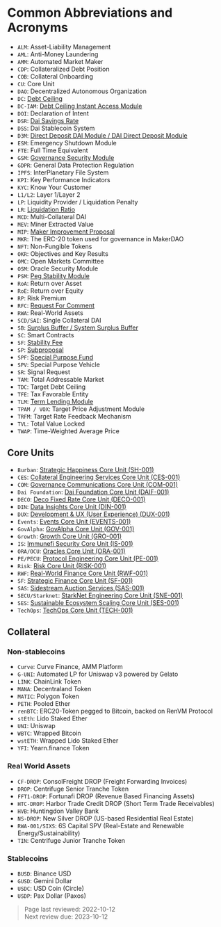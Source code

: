 # Common Abbreviations and Acronyms

* `ALM`: Asset-Liability Management
* `AML`: Anti-Money Laundering
* `AMM`: Automated Market Maker
* `CDP`: Collateralized Debt Position
* `COB`: Collateral Onboarding
* `CU`: Core Unit
* `DAO`: Decentralized Autonomous Organization
* `DC`: [Debt Ceiling](../parameter-index/vault-risk/param-debt-ceiling.md)
* `DC-IAM`: [Debt Ceiling Instant Access Module](../module-index/module-dciam.md)
* `DOI`: Declaration of Intent
* `DSR`: [Dai Savings Rate](../parameter-index/core/param-dai-savings-rate.md)
* `DSS`: Dai Stablecoin System
* `D3M`: [Direct Deposit DAI Module / DAI Direct Deposit Module](../module-index/module-dai-direct-deposit.md)
* `ESM`: Emergency Shutdown Module
* `FTE`: Full Time Equivalent
* `GSM`: [Governance Security Module](../parameter-index/core/param-gsm-pause-delay.md)
* `GDPR`: General Data Protection Regulation
* `IPFS`: InterPlanetary File System
* `KPI`: Key Performance Indicators
* `KYC`: Know Your Customer
* `L1/L2`: Layer 1/Layer 2
* `LP`: Liquidity Provider / Liquidation Penalty
* `LR`: [Liquidation Ratio](../parameter-index/vault-risk/param-liquidation-ratio.md)
* `MCD`: Multi-Collateral DAI
* `MEV`: Miner Extracted Value
* `MIP`: [Maker Improvement Proposal](../governance/mips.md)
* `MKR`: The ERC-20 token used for governance in MakerDAO
* `NFT`: Non-Fungible Tokens
* `OKR`: Objectives and Key Results
* `OMC`: Open Markets Committee
* `OSM`: Oracle Security Module
* `PSM`: [Peg Stability Module](../module-index/module-psm.md)
* `RoA`: Return over Asset
* `RoE`: Return over Equity
* `RP`: Risk Premium
* `RFC`: [Request For Comment](https://mips.makerdao.com/mips/details/MIP0#the-mip-lifecycle-and-mip-statuses)
* `RWA`: Real-World Assets
* `SCD/SAI`: Single Collateral DAI
* `SB`: [Surplus Buffer / System Surplus Buffer](../parameter-index/core/param-system-surplus-buffer.md)
* `SC`: Smart Contracts
* `SF`: [Stability Fee](../parameter-index/vault-risk/param-stability-fee.md)
* `SP`: [Subproposal](https://mips.makerdao.com/mips/details/MIP0#subproposals)
* `SPF`: [Special Purpose Fund](https://mips.makerdao.com/mips/details/MIP55)
* `SPV`: Special Purpose Vehicle
* `SR`: Signal Request
* `TAM`: Total Addressable Market
* `TDC`: Target Debt Ceiling
* `TFE`: Tax Favorable Entity
* `TLM`: [Term Lending Module](https://mips.makerdao.com/mips/details/MIP43)
* `TPAM / VOX`: Target Price Adjustment Module
* `TRFM`: Target Rate Feedback Mechanism
* `TVL`: Total Value Locked
* `TWAP`: Time-Weighted Average Price

## Core Units

* `Burban`: [Strategic Happiness Core Unit (SH-001)](https://mips.makerdao.com/mips/details/MIP39c2SP11)
* `CES`: [Collateral Engineering Services Core Unit (CES-001)](https://mips.makerdao.com/mips/details/MIP39c2SP20)
* `COM`: [Governance Communications Core Unit (COM-001)](https://mips.makerdao.com/mips/details/MIP39c2SP8)
* `Dai Foundation`: [Dai Foundation Core Unit (DAIF-001)](https://mips.makerdao.com/mips/details/MIP39c2SP17)
* `DECO`: [Deco Fixed Rate Core Unit (DECO-001)](https://mips.makerdao.com/mips/details/MIP39c2SP23)
* `DIN`: [Data Insights Core Unit (DIN-001)](https://mips.makerdao.com/mips/details/MIP39c2SP31)
* `DUX`: [Development & UX (User Experience) (DUX-001)](https://mips.makerdao.com/mips/details/MIP39c2SP18)
* `Events`: [Events Core Unit (EVENTS-001)](https://mips.makerdao.com/mips/details/MIP39c2SP32)
* `GovAlpha`: [GovAlpha Core Unit (GOV-001)](https://mips.makerdao.com/mips/details/MIP39c2SP3)
* `Growth`: [Growth Core Unit (GRO-001)](https://mips.makerdao.com/mips/details/MIP39c2SP4)
* `IS`: [Immunefi Security Core Unit (IS-001)](https://mips.makerdao.com/mips/details/MIP39c2SP24)
* `ORA/OCU`: [Oracles Core Unit (ORA-001)](https://mips.makerdao.com/mips/details/MIP39c2SP13)
* `PE/PECU`: [Protocol Engineering Core Unit (PE-001)](https://mips.makerdao.com/mips/details/MIP39c2SP7)
* `Risk`: [Risk Core Unit (RISK-001)](https://mips.makerdao.com/mips/details/MIP39c2SP2)
* `RWF`: [Real-World Finance Core Unit (RWF-001)](https://mips.makerdao.com/mips/details/MIP39c2SP1)
* `SF`: [Strategic Finance Core Unit (SF-001)](https://mips.makerdao.com/mips/details/MIP39c2SP27)
* `SAS`: [Sidestream Auction Services (SAS-001)](https://mips.makerdao.com/mips/details/MIP39c2SP25)
* `SECU/Starknet`: [StarkNet Engineering Core Unit (SNE-001)](https://mips.makerdao.com/mips/details/MIP39c2SP19)
* `SES`: [Sustainable Ecosystem Scaling Core Unit (SES-001)](https://mips.makerdao.com/mips/details/MIP39c2SP10)
* `TechOps`: [TechOps Core Unit (TECH-001)](https://mips.makerdao.com/mips/details/MIP39c2SP29)

## Collateral

### Non-stablecoins
* `Curve`:  Curve Finance, AMM Platform
* `G-UNI`: Automated LP for Uniswap v3 powered by Gelato
* `LINK`: ChainLink Token
* `MANA`: Decentraland Token
* `MATIC`: Polygon Token
* `PETH`: Pooled Ether
* `renBTC`: ERC20-Token pegged to Bitcoin, backed on RenVM Protocol
* `stEth`: Lido Staked Ether
* `UNI`: Uniswap
* `WBTC`: Wrapped Bitcoin
* `wstETH`: Wrapped Lido Staked Ether
* `YFI`: Yearn.finance Token

### Real World Assets
* `CF-DROP`: ConsolFreight DROP (Freight Forwarding Invoices)
* `DROP`: Centrifuge Senior Tranche Token
* `FFT1-DROP`: Fortunafi DROP (Revenue Based Financing Assets)
* `HTC-DROP`: Harbor Trade Credit DROP (Short Term Trade Receivables)
* `HVB`: Huntingdon Valley Bank
* `NS-DROP`: New Silver DROP (US-based Residential Real Estate)
* `RWA-001/SIXS`: 6S Capital SPV (Real-Estate and Renewable Energy/Sustainability)
* `TIN`: Centrifuge Junior Tranche Token

### Stablecoins
* `BUSD`: Binance USD
* `GUSD`: Gemini Dollar
* `USDC`: USD Coin (Circle)
* `USDP`: Pax Dollar (Paxos)

>Page last reviewed: 2022-10-12  
>Next review due: 2023-10-12   

